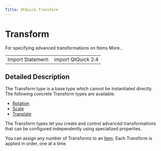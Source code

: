 ```yaml
---
Title: QtQuick.Transform
---
```

        
Transform
=========

<span class="subtitle"></span>
For specifying advanced transformations on Items More...

|                   |                    |
|-------------------|--------------------|
| Import Statement: | import QtQuick 2.4 |

<span id="details"></span>
Detailed Description
--------------------

The Transform type is a base type which cannot be instantiated directly. The following concrete Transform types are available:

-   [Rotation](../QtQuick.Rotation.md)
-   [Scale](../QtQuick.Scale.md)
-   [Translate](../QtQuick.Translate.md)

The Transform types let you create and control advanced transformations that can be configured independently using specialized properties.

You can assign any number of Transforms to an [Item](../QtQuick.Item.md). Each Transform is applied in order, one at a time.

